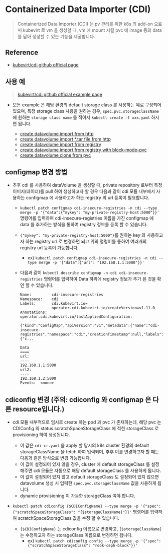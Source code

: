 # Containerized Data Importer (CDI)

> Containerized Data Importer (CDI) 는 pv 관리를 위한 k8s 의 add-on 으로써 kubevirt 로 vm 을 생성할 때, vm 에 mount 시킬 pvc 에 image 등의 data를 담아 생성할 수 있는 기능을 제공합니다.

## Reference

* [kubevirt/cdi github official page](https://github.com/kubevirt/containerized-data-importer)

## 사용 예

> [kubevirt/cdi github official example page](https://github.com/kubevirt/containerized-data-importer/tree/master/manifests/example) <br>
* 모든 example 은 해당 환경의 default storage class 를 사용하는 예로 구성되어있으며, 특정 storage class 사용을 원하는 경우, `spec.pvc.storageClassName` 에 원하는 `storage class name` 를 적어서 `kubectl create -f xxx.yaml` 하시면 됩니다.

  * [create datavolume import from http](./examples/datavolume-import-from-http.yaml)
  * [create datavolume import *.tar file from http](./examples/datavolume-import-from-http-archive-type.yaml)
  * [create datavolume import from registry](./examples/datavolume-import-from-registry.yaml)
  * [create datavolume import from registry with block-mode-pvc](./examples/datavolume-import-from-registry-block.yaml)
  * [create datavolume clone from pvc](./examples/datavolume-clone-from-pvc.yaml)

## configmap 변경 방법

* 추후 cdi 를 사용하여 dataVolume 을 생성할 때, private repository 로부터 특정 이미지(데이터)를 pull 하여 생성하고자 할 경우 다음과 같이 cdi 모듈 내부에서 사용하는 configmap 에 사용하고자 하는 registry 의 url 등록이 필요합니다.
  * `kubectl patch configmap cdi-insecure-registries -n cdi --type merge -p '{"data":{"mykey": "my-private-registry-host:5000"}}'` 명령어를 입력하여 cdi-insecure-registries 이름을 가진 configmap 에 data 를 추가하는 방식을 통하여 registry 정보를 등록 할 수 있습니다.
  * `{"mykey": "my-private-registry-host:5000"}`를 원하는 key 와 사용하고자 하는 registry url 로 변경하면 되고 위의 명령어를 통하여 여러개의 registry url 등록이 가능합니다. 
    * ex) `kubectl patch configmap cdi-insecure-registries -n cdi --type merge -p '{"data":{"url": "192.168.1.1:5000"}}'`
  * 다음과 같이 `kubectl describe configmap -n cdi cdi-insecure-registries` 명령어를 입력하여 Data 하위에 registry 정보가 추가 된 것을 확인 할 수 있습니다.

    ```{yaml}
    Name:         cdi-insecure-registries
    Namespace:    cdi
    Labels:       cdi.kubevirt.io=
                  operator.cdi.kubevirt.io/createVersion=v1.11.0
    Annotations:  operator.cdi.kubevirt.io/lastAppliedConfiguration:
                    {"kind":"ConfigMap","apiVersion":"v1","metadata":{"name":"cdi-insecure-registries","namespace":"cdi","creationTimestamp":null,"labels":{"c...
        
    Data
    ====
    url:
    ----
    192.168.1.1:5000
    url2:
    ----
    192.168.1.2:5000
    Events:  <none>
    ```

## cdiconfig 변경 (주의: cdiconfig 와 configmap 은 다른 resource입니다.)

* cdi 모듈 내부적으로 임시로 create 하는 pod 과 pvc 가 존재하는데, 해당 pvc 는 CDIConfig 의 status.scratchSpaceStorageClass 에 적힌 storageClass 로 provisioning 하여 생성됩니다.
  * 이 값은 `cdi-cr.yaml` 을 apply 할 당시의 k8s cluster 환경의 default storageClassName 을 fetch 하여 입력되며, 추후 이를 변경하고자 할 때는 다음과 같은 방식으로 변경 가능합니다.
  * 이 값이 설정되어 있지 않을 경우, cluster 에 default storageClass 를 설정해주면 cdi 모듈은 자동으로 해당 default storageClass 를 사용하게 됩니다.
  * 이 값이 설정되어 있지 않고 default storageClass 도 설정되어 있지 않으면 datavolume 생성 시 입력한 `spec.pvc.storageClassName` 값을 사용하게 됩니다.
  * dynamic provisioning 이 가능한 storageClass 여야 합니다.

* `kubectl patch cdiconfig {$CDIConfigName} --type merge -p '{"spec":{"scratchSpaceStorageClass": "{$storageClassName}"}}'` 명령어를 입력하여 scratchSpaceStoragClass 값을 수정 할 수 있습니다.
  * `{$CDIConfigName}` 는 cdiconfig 이름으로 변경하고, `{$storageClassName}` 는 수정하고자 하는 storageClass 이름으로 변경하면 됩니다.
    * ex) `kubectl patch cdiconfig config --type merge -p '{"spec":{"scratchSpaceStorageClass": "rook-ceph-block"}}'`
